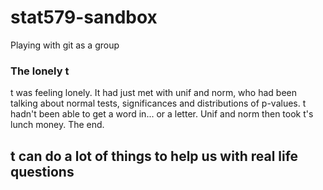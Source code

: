 # stat579-sandbox
Playing with git as a group

### The lonely t

t was feeling lonely. It had just met with unif and norm, who had been talking about normal tests, significances and distributions of p-values. t hadn't been able to get a word in... or a letter. Unif and norm then took t's lunch money. The end.
## t can do a lot of things to help us with real life questions
